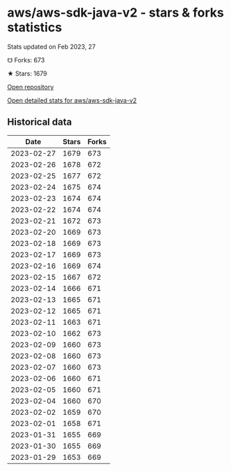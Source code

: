 # aws/aws-sdk-java-v2 - stars & forks statistics

Stats updated on Feb 2023, 27

☋ Forks: 673

★ Stars: 1679

[Open repository](https://github.com/aws/aws-sdk-java-v2)

[Open detailed stats for aws/aws-sdk-java-v2](https://reviewgithub.com/rep/aws/aws-sdk-java-v2)

## Historical data
| Date | Stars | Forks |
|------|-------|-------|
| 2023-02-27 | 1679 | 673 | 
| 2023-02-26 | 1678 | 672 | 
| 2023-02-25 | 1677 | 672 | 
| 2023-02-24 | 1675 | 674 | 
| 2023-02-23 | 1674 | 674 | 
| 2023-02-22 | 1674 | 674 | 
| 2023-02-21 | 1672 | 673 | 
| 2023-02-20 | 1669 | 673 | 
| 2023-02-18 | 1669 | 673 | 
| 2023-02-17 | 1669 | 673 | 
| 2023-02-16 | 1669 | 674 | 
| 2023-02-15 | 1667 | 672 | 
| 2023-02-14 | 1666 | 671 | 
| 2023-02-13 | 1665 | 671 | 
| 2023-02-12 | 1665 | 671 | 
| 2023-02-11 | 1663 | 671 | 
| 2023-02-10 | 1662 | 673 | 
| 2023-02-09 | 1660 | 673 | 
| 2023-02-08 | 1660 | 673 | 
| 2023-02-07 | 1660 | 673 | 
| 2023-02-06 | 1660 | 671 | 
| 2023-02-05 | 1660 | 671 | 
| 2023-02-04 | 1660 | 670 | 
| 2023-02-02 | 1659 | 670 | 
| 2023-02-01 | 1658 | 671 | 
| 2023-01-31 | 1655 | 669 | 
| 2023-01-30 | 1655 | 669 | 
| 2023-01-29 | 1653 | 669 | 


